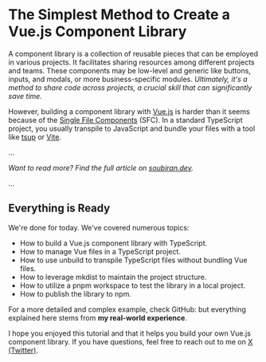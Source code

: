 # The Simplest Method to Create a Vue.js Component Library

A component library is a collection of reusable pieces that can be employed in various projects. It facilitates sharing resources among different projects and teams. These components may be low-level and generic like buttons, inputs, and modals, or more business-specific modules. _Ultimately, it's a method to share code across projects, a crucial skill that can significantly save time._

However, building a component library with [Vue.js](https://vuejs.org) is harder than it seems because of the [Single File Components](https://vuejs.org/guide/scaling-up/sfc.html) (SFC). In a standard TypeScript project, you usually transpile to JavaScript and bundle your files with a tool like [tsup](https://tsup.egoist.dev/) or [Vite](https://vitejs.dev/).

...

_Want to read more? Find the full article on [soubiran.dev](https://soubiran.dev/posts/the-simplest-method-to-create-a-vue-js-component-library)._

...

## Everything is Ready

We're done for today. We've covered numerous topics:

- How to build a Vue.js component library with TypeScript.
- How to manage Vue files in a TypeScript project.
- How to use unbuild to transpile TypeScript files without bundling Vue files.
- How to leverage mkdist to maintain the project structure.
- How to utilize a pnpm workspace to test the library in a local project.
- How to publish the library to npm.

For a more detailed and complex example, check GitHub: <GitHubLink repo="barbapapazes/vue-library" /> but everything explained here stems from **my real-world experience**.

I hope you enjoyed this tutorial and that it helps you build your own Vue.js component library. If you have questions, feel free to reach out to me on [X (Twitter)](https://x.com/soubiran_).
